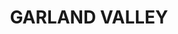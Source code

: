 ---
lastmod: '2025-04-06T06:05:20+00:00'
latitude: -32.760486
layout: suburb
longitude: 150.972137
postcode: '2330'
state: NSW
title: GARLAND VALLEY
url: /nsw/garland-valley/
---